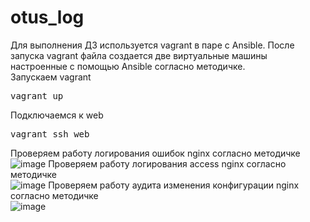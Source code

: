 # otus_log
Для выполнения ДЗ используется vagrant  в паре с Ansible. После запуска vagrant файла создается две виртуальные машины настроенные с помощью Ansible согласно методичке.<br>
Запускаем vagrant 
<pre>vagrant up</pre>
Подключаемся к web
<pre>vagrant ssh web</pre>
Проверяем работу логирования ошибок nginx согласно методичке<br>
![image](https://github.com/ViktorKonovalenko/otus_log/assets/32430041/991b9405-b287-450d-aa26-edc116e484a3)
Проверяем работу логирования access nginx согласно методичке<br>
![image](https://github.com/ViktorKonovalenko/otus_log/assets/32430041/e30f6ed2-9aad-4992-b232-f1c28efd0ac4)
Проверяем работу аудита изменения конфигурации nginx согласно методичке<br>
![image](https://github.com/ViktorKonovalenko/otus_log/assets/32430041/6bb1ccdf-80b4-4747-97f3-db6c5ceb0183)
